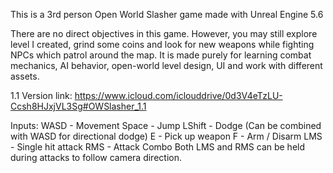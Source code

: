 This is a 3rd person Open World Slasher game made with Unreal Engine 5.6

There are no direct objectives in this game. However, you may still explore level I created, grind some coins and look for new weapons while fighting NPCs which patrol around the map. It is made purely for learning combat mechanics, AI behavior, open-world level design, UI and work with different assets.

1.1 Version link: https://www.icloud.com/iclouddrive/0d3V4eTzLU-Ccsh8HJxjVL3Sg#OWSlasher_1.1

Inputs:
WASD - Movement
Space - Jump
LShift - Dodge (Can be combined with WASD for directional dodge)
E - Pick up weapon
F - Arm / Disarm
LMS - Single hit attack
RMS - Attack Combo
Both LMS and RMS can be held during attacks to follow camera direction.
